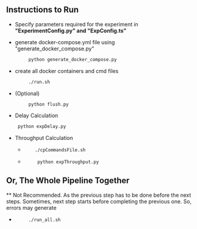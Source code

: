 ## Instructions to Run

- Specify parameters required for the experiment in <b>"ExperimentConfig.py" and "ExpConfig.ts"</b>
- generate docker-compose.yml file using "generate_docker_compose.py"
  ```python 
       python generate_docker_compose.py
  ```
- create all docker containers and cmd files
  ```bash 
       ./run.sh
  ```
- (Optional) 
  ```python 
       python flush.py
  ```

- Delay Calculation
  ```python  
   python expDelay.py
  ```
  
- Throughput Calculation
  -  ```bash 
         ./cpCommandsFile.sh
     ```
  - ```python 
         python expThroughput.py
    ```
  
## Or, The Whole Pipeline Together
  ** Not Recommended. As the previous step has to be done before the next steps. Sometimes, next step starts before completing the previous one. So, errors may generate
- ```bash 
       ./run_all.sh
  ```